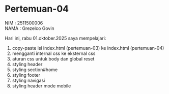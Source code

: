 # Pertemuan-04

NIM : 2511500006<br>
NAMA : Grezelco Govin<br>

Hari ini, rabu 01.oktober.2025 saya mempelajari:
<ol>
    <li>copy-paste isi index.html (pertemuan-03) ke index.html (pertemuan-04)</li>
    <li>mengganti internal css ke eksternal css</li>
    <li>aturan css untuk body dan global reset</li>
    <li>styling header</li>
    <li>styling section#home</li>
    <li>styling footer</li>
    <li>styling navigasi</li>
    <li>styling header mode mobile</li>
</ol>
